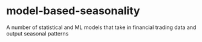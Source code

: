 # model-based-seasonality
A number of statistical and ML models that take in financial trading data and output seasonal patterns
